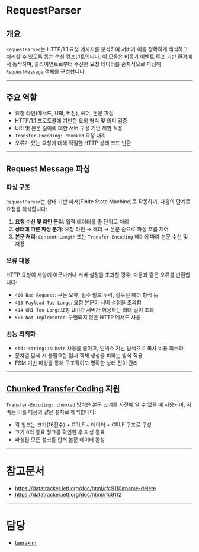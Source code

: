 # RequestParser

## 개요

`RequestParser`는 HTTP/1.1 요청 메시지를 분석하여 서버가 이를 정확하게 해석하고 처리할 수 있도록 돕는 핵심 컴포넌트입니다. 이 모듈은 비동기 이벤트 루프 기반 환경에서 동작하며, 클라이언트로부터 수신한 요청 데이터를 순차적으로 파싱해 `RequestMessage` 객체를 구성합니다.

---

## 주요 역할

- 요청 라인(메서드, URI, 버전), 헤더, 본문 파싱
- HTTP/1.1 프로토콜에 기반한 요청 형식 및 의미 검증
- URI 및 본문 길이에 대한 서버 구성 기반 제한 적용
- `Transfer-Encoding: chunked` 요청 처리
- 오류가 있는 요청에 대해 적절한 HTTP 상태 코드 반환

---

## Request Message 파싱

### 파싱 구조

`RequestParser`는 상태 기반 파서(Finite State Machine)로 작동하며, 다음의 단계로 요청을 해석합니다:

1. **요청 수신 및 라인 분리**: 입력 데이터를 줄 단위로 처리
2. **상태에 따른 파싱 분기**: 요청 라인 → 헤더 → 본문 순으로 파싱 흐름 제어
3. **본문 처리**: `Content-Length` 또는 `Transfer-Encoding` 헤더에 따라 본문 수신 및 저장

### 오류 대응

HTTP 요청이 사양에 어긋나거나 서버 설정을 초과할 경우, 다음과 같은 오류를 반환합니다:

- `400 Bad Request`: 구문 오류, 필수 필드 누락, 잘못된 헤더 형식 등
- `413 Payload Too Large`: 요청 본문이 서버 설정을 초과함
- `414 URI Too Long`: 요청 URI가 서버가 허용하는 최대 길이 초과
- `501 Not Implemented`: 구현되지 않은 HTTP 메서드 사용

### 성능 최적화

- `std::string::substr` 사용을 줄이고, 인덱스 기반 탐색으로 복사 비용 최소화
- 문자열 탐색 시 불필요한 임시 객체 생성을 피하는 방식 적용
- FSM 기반 파싱을 통해 구조적이고 명확한 상태 전이 관리

---

## [Chunked Transfer Coding](https://datatracker.ietf.org/doc/html/rfc9112#name-chunked-transfer-coding) 지원

`Transfer-Encoding: chunked` 방식은 본문 크기를 사전에 알 수 없을 때 사용되며, 서버는 이를 다음과 같은 절차로 해석합니다:

- 각 청크는 크기(16진수) + CRLF + 데이터 + CRLF 구조로 구성
- 크기 0의 종료 청크를 확인한 후 파싱 종료
- 파싱된 모든 청크를 합쳐 본문 데이터 완성

---

# 참고문서

- https://datatracker.ietf.org/doc/html/rfc9110#name-delete
- https://datatracker.ietf.org/doc/html/rfc9112

---

# 담당

- [taerakim](https://github.com/taerakim)